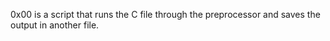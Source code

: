 0x00 is a script that runs the C file through the preprocessor and saves the output in another file.
